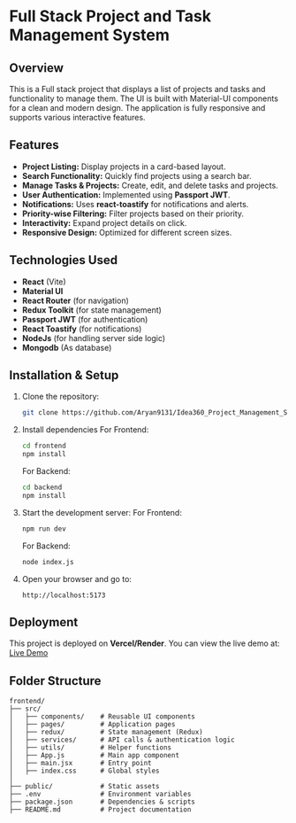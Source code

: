 # Full Stack Project and Task Management System

## Overview
This is a Full stack project that displays a list of projects and tasks and functionality to manage them. The UI is built with Material-UI components for a clean and modern design. The application is fully responsive and supports various interactive features.

## Features
- **Project Listing:** Display projects in a card-based layout.
- **Search Functionality:** Quickly find projects using a search bar.
- **Manage Tasks & Projects:** Create, edit, and delete tasks and projects.
- **User Authentication:** Implemented using **Passport JWT**.
- **Notifications:** Uses **react-toastify** for notifications and alerts.
- **Priority-wise Filtering:** Filter projects based on their priority.
- **Interactivity:** Expand project details on click.
- **Responsive Design:** Optimized for different screen sizes.

## Technologies Used
- **React** (Vite)
- **Material UI**
- **React Router** (for navigation)
- **Redux Toolkit** (for state management)
- **Passport JWT** (for authentication)
- **React Toastify** (for notifications)
- **NodeJs** (for handling server side logic)
- **Mongodb** (As database)

## Installation & Setup

1. Clone the repository:
   ```sh
   git clone https://github.com/Aryan9131/Idea360_Project_Management_System.git
   ```

2. Install dependencies
    For Frontend:
   ```sh
   cd frontend
   npm install
   ```
    For Backend:
   ```sh
   cd backend
   npm install
   ```

4. Start the development server:
   For Frontend:
   ```sh
   npm run dev
   ```
   For Backend:
   ```sh
   node index.js
   ```
6. Open your browser and go to:
   ```
   http://localhost:5173
   ```

## Deployment
This project is deployed on **Vercel/Render**. You can view the live demo at:
[Live Demo](https://idea360-project-management-system.onrender.com/)

## Folder Structure
```
frontend/
├── src/
│   ├── components/    # Reusable UI components
│   ├── pages/         # Application pages
│   ├── redux/         # State management (Redux)
│   ├── services/      # API calls & authentication logic
│   ├── utils/         # Helper functions
│   ├── App.js         # Main app component
│   ├── main.jsx       # Entry point
│   ├── index.css      # Global styles
│
├── public/            # Static assets
├── .env               # Environment variables
├── package.json       # Dependencies & scripts
├── README.md          # Project documentation
```
